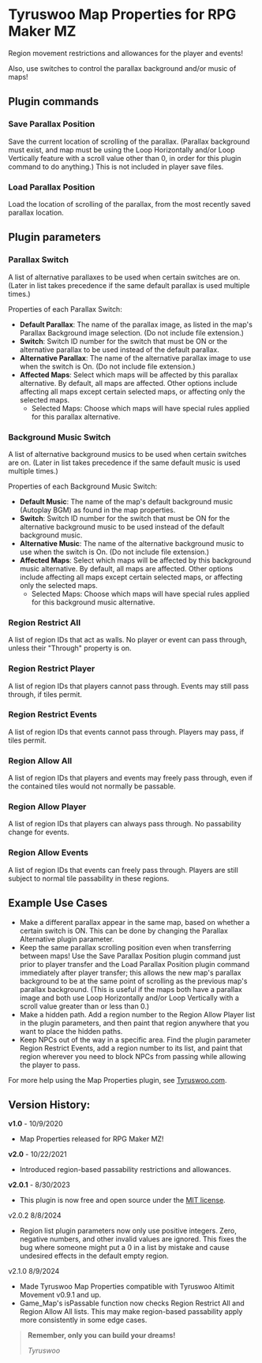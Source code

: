 # Tyruswoo Map Properties for RPG Maker MZ

Region movement restrictions and allowances for the player and events!

Also, use switches to control the parallax background and/or music of maps!

## Plugin commands

### Save Parallax Position
Save the current location of scrolling of the parallax.
(Parallax background must exist, and map must be using the Loop Horizontally
and/or Loop Vertically feature with a scroll value other than 0,
in order for this plugin command to do anything.)
This is not included in player save files.

### Load Parallax Position
Load the location of scrolling of the parallax,
from the most recently saved parallax location.

## Plugin parameters

### Parallax Switch
A list of alternative parallaxes to be used when certain switches are on.
(Later in list takes precedence if the same default parallax is used
multiple times.)

Properties of each Parallax Switch:
- **Default Parallax**: The name of the parallax image, as listed in
  the map's Parallax Background image selection. (Do not include file extension.)
- **Switch**: Switch ID number for the switch that must be ON
   or the alternative parallax to be used instead of the default parallax.
- **Alternative Parallax**: The name of the alternative parallax image to
   use when the switch is On. (Do not include file extension.)
- **Affected Maps**: Select which maps will be affected by this
   parallax alternative. By default, all maps are affected.
   Other options include affecting all maps except certain selected maps,
   or affecting only the selected maps.
    * Selected Maps: Choose which maps will have special rules
      applied for this parallax alternative.

### Background Music Switch
A list of alternative background musics to be used when certain switches are on.
(Later in list takes precedence if the same default music is used multiple times.)

Properties of each Background Music Switch:
- **Default Music**: The name of the map's default background music
  (Autoplay BGM) as found in the map properties.
- **Switch**: Switch ID number for the switch that must be ON for the 
  alternative background music to be used instead of the default background music.
- **Alternative Music**: The name of the alternative background music to use
  when the switch is On. (Do not include file extension.)
- **Affected Maps**: Select which maps will be affected by this background music
  alternative. By default, all maps are affected. Other options include affecting
  all maps except certain selected maps, or affecting only the selected maps.
    * Selected Maps: Choose which maps will have special rules applied
      for this background music alternative.

### Region Restrict All
A list of region IDs that act as walls. No player or event can pass through,
unless their "Through" property is on.

### Region Restrict Player
A list of region IDs that players cannot pass through.
Events may still pass through, if tiles permit.

### Region Restrict Events
A list of region IDs that events cannot pass through.
Players may pass, if tiles permit.

### Region Allow All
A list of region IDs that players and events may freely pass through,
even if the contained tiles would not normally be passable.

### Region Allow Player
A list of region IDs that players can always pass through.
No passability change for events.

### Region Allow Events
A list of region IDs that events can freely pass through.
Players are still subject to normal tile passability in these regions.

## Example Use Cases
- Make a different parallax appear in the same map, based on whether a
  certain switch is ON. This can be done by changing the Parallax
  Alternative plugin parameter.
- Keep the same parallax scrolling position even when transferring between
  maps! Use the Save Parallax Position plugin command just prior to player
  transfer and the Load Parallax Position plugin command immediately after
  player transfer; this allows the new map's parallax background to be at
  the same point of scrolling as the previous map's parallax background.
  (This is useful if the maps both have a parallax image and both use
  Loop Horizontally and/or Loop Vertically with a scroll value greater than
  or less than 0.)
- Make a hidden path. Add a region number to the Region Allow Player list
  in the plugin parameters, and then paint that region anywhere that you
  want to place the hidden paths.
- Keep NPCs out of the way in a specific area. Find the plugin parameter
  Region Restrict Events, add a region number to its list, and paint that
  region wherever you need to block NPCs from passing while allowing the
  player to pass.

For more help using the Map Properties plugin, see [Tyruswoo.com](https://www.tyruswoo.com).

## Version History:

**v1.0** - 10/9/2020
- Map Properties released for RPG Maker MZ!

**v2.0** - 10/22/2021
- Introduced region-based passability restrictions and allowances.

**v2.0.1** - 8/30/2023
- This plugin is now free and open source under the [MIT license](https://opensource.org/license/mit/).

v2.0.2  8/8/2024
- Region list plugin parameters now only use positive integers.
  Zero, negative numbers, and other invalid values are ignored.
  This fixes the bug where someone might put a 0 in a list by mistake
  and cause undesired effects in the default empty region.

v2.1.0 8/9/2024
- Made Tyruswoo Map Properties compatible with Tyruswoo Altimit Movement v0.9.1 and up.
- Game_Map's isPassable function now checks Region Restrict All and Region Allow All lists.
  This may make region-based passability apply more consistently in some edge cases.

> **Remember, only you can build your dreams!**
>
> *Tyruswoo*
